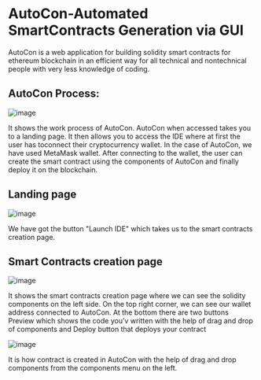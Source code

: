 # AutoCon-Automated SmartContracts Generation via GUI
AutoCon is a web application for building solidity smart contracts for ethereum blockchain in an efficient way for all technical and nontechnical people with very less knowledge of coding.

## AutoCon Process:
![image](https://user-images.githubusercontent.com/72460814/235367420-f9738d5b-74f7-481b-ad0d-d3dc609b1156.png)

It shows the work process of AutoCon. AutoCon when accessed takes you to a landing page. It then allows you to access the IDE where at first the user has toconnect their cryptocurrency wallet. In the case of AutoCon, we have used MetaMask wallet. After connecting to the wallet, the user can create the smart contract using the components of AutoCon and finally deploy it on the blockchain.

## Landing page
![image](https://user-images.githubusercontent.com/72460814/235367514-1624a0a6-b352-4005-98ca-ecd26d031455.png)

We have got the button "Launch IDE" which takes us to the smart contracts creation page.

## Smart Contracts creation page
![image](https://user-images.githubusercontent.com/72460814/235367597-84b05e37-cb5b-4f42-bdda-26dbe77e4dda.png)

It shows the smart contracts creation page where we can see the solidity components on the left side. On the top right corner, we can see our wallet address connected to AutoCon. At the bottom there are two buttons Preview which shows the code you’v written with the help of drag and drop of components and Deploy button that deploys your contract

![image](https://user-images.githubusercontent.com/72460814/235367752-cd0fcae3-bbea-42cc-afcc-ebf9c22f10da.png)

It is how contract is created in AutoCon with the help of drag and drop components from the components menu on the left.

